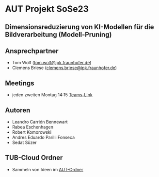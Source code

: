 # AUT Projekt SoSe23
## Dimensionsreduzierung von KI-Modellen für die Bildverarbeitung (Modell-Pruning)

## Ansprechpartner
- Tom Wolf (tom.wolf@ipk.fraunhofer.de)
- Clemens Briese (clemens.briese@ipk.fraunhofer.de)

## Meetings
- jeden zweiten Montag 14:15 [Teams-Link](https://teams.microsoft.com/l/meetup-join/19%3ameeting_NDg5NzJiMjMtZDczYy00NDMxLTgyM2UtNjVkY2Q1OGE1NWY0%40thread.v2/0?context=%7b%22Tid%22%3a%22f930300c-c97d-4019-be03-add650a171c4%22%2c%22Oid%22%3a%22b5150c05-0e78-4426-8c38-ceb720310e08%22%7d)

## Autoren
- Leandro Carrión Bennewart
- Rabea Eschenhagen
- Robert Komorowski
- Andres Eduardo Parilli Fonseca
- Sedat Süzer

## TUB-Cloud Ordner
- Sammeln von Ideen im [AUT-Ordner](https://tubcloud.tu-berlin.de/f/3623959123)

